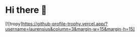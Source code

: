 # Hi there 👋
[![tropy]https://github-profile-trophy.vercel.app/?username=laurensius&column=3&margin-w=15&margin-h=15]
